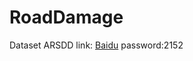 # RoadDamage

Dataset ARSDD link: [Baidu](https://pan.baidu.com/s/13CXQ1smWQ8964Df46vAmOQ?pwd=2152)   password:2152
